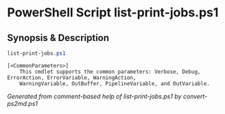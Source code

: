 # PowerShell Script list-print-jobs.ps1

## Synopsis & Description
```powershell
list-print-jobs.ps1 

```

```
[<CommonParameters>]
    This cmdlet supports the common parameters: Verbose, Debug, ErrorAction, ErrorVariable, WarningAction, 
    WarningVariable, OutBuffer, PipelineVariable, and OutVariable.
```

*Generated from comment-based help of list-print-jobs.ps1 by convert-ps2md.ps1*
